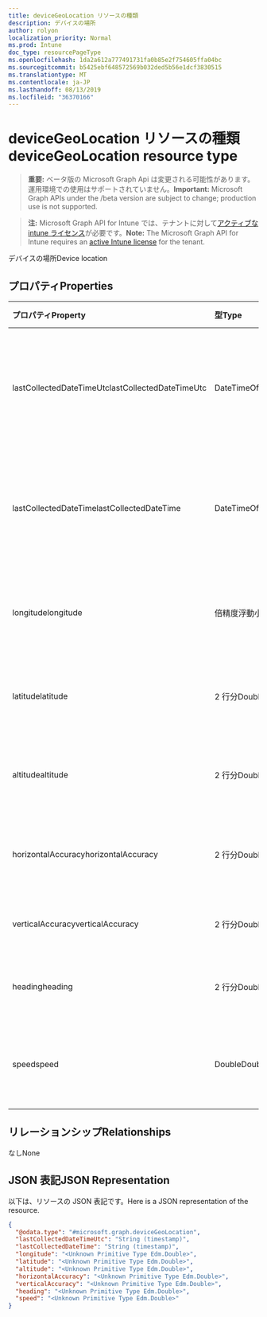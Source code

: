 ```yaml
---
title: deviceGeoLocation リソースの種類
description: デバイスの場所
author: rolyon
localization_priority: Normal
ms.prod: Intune
doc_type: resourcePageType
ms.openlocfilehash: 1da2a612a777491731fa0b85e2f754605ffa04bc
ms.sourcegitcommit: b5425ebf648572569b032ded5b56e1dcf3830515
ms.translationtype: MT
ms.contentlocale: ja-JP
ms.lasthandoff: 08/13/2019
ms.locfileid: "36370166"
---
```

# <a name="devicegeolocation-resource-type"></a><span data-ttu-id="f0a25-103">deviceGeoLocation リソースの種類</span><span class="sxs-lookup"><span data-stu-id="f0a25-103">deviceGeoLocation resource type</span></span>

> <span data-ttu-id="f0a25-104">**重要:** ベータ版の Microsoft Graph Api は変更される可能性があります。運用環境での使用はサポートされていません。</span><span class="sxs-lookup"><span data-stu-id="f0a25-104">**Important:** Microsoft Graph APIs under the /beta version are subject to change; production use is not supported.</span></span>

> <span data-ttu-id="f0a25-105">**注:** Microsoft Graph API for Intune では、テナントに対して[アクティブな intune ライセンス](https://go.microsoft.com/fwlink/?linkid=839381)が必要です。</span><span class="sxs-lookup"><span data-stu-id="f0a25-105">**Note:** The Microsoft Graph API for Intune requires an [active Intune license](https://go.microsoft.com/fwlink/?linkid=839381) for the tenant.</span></span>

<span data-ttu-id="f0a25-106">デバイスの場所</span><span class="sxs-lookup"><span data-stu-id="f0a25-106">Device location</span></span>

## <a name="properties"></a><span data-ttu-id="f0a25-107">プロパティ</span><span class="sxs-lookup"><span data-stu-id="f0a25-107">Properties</span></span>
|<span data-ttu-id="f0a25-108">プロパティ</span><span class="sxs-lookup"><span data-stu-id="f0a25-108">Property</span></span>|<span data-ttu-id="f0a25-109">型</span><span class="sxs-lookup"><span data-stu-id="f0a25-109">Type</span></span>|<span data-ttu-id="f0a25-110">説明</span><span class="sxs-lookup"><span data-stu-id="f0a25-110">Description</span></span>|
|:---|:---|:---|
|<span data-ttu-id="f0a25-111">lastCollectedDateTimeUtc</span><span class="sxs-lookup"><span data-stu-id="f0a25-111">lastCollectedDateTimeUtc</span></span>|<span data-ttu-id="f0a25-112">DateTimeOffset</span><span class="sxs-lookup"><span data-stu-id="f0a25-112">DateTimeOffset</span></span>|<span data-ttu-id="f0a25-113">場所が記録された、UTC を基準とする時刻</span><span class="sxs-lookup"><span data-stu-id="f0a25-113">Time at which location was recorded, relative to UTC</span></span>|
|<span data-ttu-id="f0a25-114">lastCollectedDateTime</span><span class="sxs-lookup"><span data-stu-id="f0a25-114">lastCollectedDateTime</span></span>|<span data-ttu-id="f0a25-115">DateTimeOffset</span><span class="sxs-lookup"><span data-stu-id="f0a25-115">DateTimeOffset</span></span>|<span data-ttu-id="f0a25-116">場所が記録された、UTC を基準とする時刻</span><span class="sxs-lookup"><span data-stu-id="f0a25-116">Time at which location was recorded, relative to UTC</span></span>|
|<span data-ttu-id="f0a25-117">longitude</span><span class="sxs-lookup"><span data-stu-id="f0a25-117">longitude</span></span>|<span data-ttu-id="f0a25-118">倍精度浮動小数点数</span><span class="sxs-lookup"><span data-stu-id="f0a25-118">Double</span></span>|<span data-ttu-id="f0a25-119">デバイスの場所の経度座標</span><span class="sxs-lookup"><span data-stu-id="f0a25-119">Longitude coordinate of the device's location</span></span>|
|<span data-ttu-id="f0a25-120">latitude</span><span class="sxs-lookup"><span data-stu-id="f0a25-120">latitude</span></span>|<span data-ttu-id="f0a25-121">2 行分</span><span class="sxs-lookup"><span data-stu-id="f0a25-121">Double</span></span>|<span data-ttu-id="f0a25-122">デバイスの場所の緯度座標</span><span class="sxs-lookup"><span data-stu-id="f0a25-122">Latitude coordinate of the device's location</span></span>|
|<span data-ttu-id="f0a25-123">altitude</span><span class="sxs-lookup"><span data-stu-id="f0a25-123">altitude</span></span>|<span data-ttu-id="f0a25-124">2 行分</span><span class="sxs-lookup"><span data-stu-id="f0a25-124">Double</span></span>|<span data-ttu-id="f0a25-125">海抜標高 (メートル単位)</span><span class="sxs-lookup"><span data-stu-id="f0a25-125">Altitude, given in meters above sea level</span></span>|
|<span data-ttu-id="f0a25-126">horizontalAccuracy</span><span class="sxs-lookup"><span data-stu-id="f0a25-126">horizontalAccuracy</span></span>|<span data-ttu-id="f0a25-127">2 行分</span><span class="sxs-lookup"><span data-stu-id="f0a25-127">Double</span></span>|<span data-ttu-id="f0a25-128">経度と緯度の精度 (メートル単位)</span><span class="sxs-lookup"><span data-stu-id="f0a25-128">Accuracy of longitude and latitude in meters</span></span>|
|<span data-ttu-id="f0a25-129">verticalAccuracy</span><span class="sxs-lookup"><span data-stu-id="f0a25-129">verticalAccuracy</span></span>|<span data-ttu-id="f0a25-130">2 行分</span><span class="sxs-lookup"><span data-stu-id="f0a25-130">Double</span></span>|<span data-ttu-id="f0a25-131">標高の精度 (メートル単位)</span><span class="sxs-lookup"><span data-stu-id="f0a25-131">Accuracy of altitude in meters</span></span>|
|<span data-ttu-id="f0a25-132">heading</span><span class="sxs-lookup"><span data-stu-id="f0a25-132">heading</span></span>|<span data-ttu-id="f0a25-133">2 行分</span><span class="sxs-lookup"><span data-stu-id="f0a25-133">Double</span></span>|<span data-ttu-id="f0a25-134">真北を基準とする方角</span><span class="sxs-lookup"><span data-stu-id="f0a25-134">Heading in degrees from true north</span></span>|
|<span data-ttu-id="f0a25-135">speed</span><span class="sxs-lookup"><span data-stu-id="f0a25-135">speed</span></span>|<span data-ttu-id="f0a25-136">Double</span><span class="sxs-lookup"><span data-stu-id="f0a25-136">Double</span></span>|<span data-ttu-id="f0a25-137">デバイスの移動速度 (m/秒)</span><span class="sxs-lookup"><span data-stu-id="f0a25-137">Speed the device is traveling in meters per second</span></span>|

## <a name="relationships"></a><span data-ttu-id="f0a25-138">リレーションシップ</span><span class="sxs-lookup"><span data-stu-id="f0a25-138">Relationships</span></span>
<span data-ttu-id="f0a25-139">なし</span><span class="sxs-lookup"><span data-stu-id="f0a25-139">None</span></span>

## <a name="json-representation"></a><span data-ttu-id="f0a25-140">JSON 表記</span><span class="sxs-lookup"><span data-stu-id="f0a25-140">JSON Representation</span></span>
<span data-ttu-id="f0a25-141">以下は、リソースの JSON 表記です。</span><span class="sxs-lookup"><span data-stu-id="f0a25-141">Here is a JSON representation of the resource.</span></span>
<!-- {
  "blockType": "resource",
  "@odata.type": "microsoft.graph.deviceGeoLocation"
}
-->
``` json
{
  "@odata.type": "#microsoft.graph.deviceGeoLocation",
  "lastCollectedDateTimeUtc": "String (timestamp)",
  "lastCollectedDateTime": "String (timestamp)",
  "longitude": "<Unknown Primitive Type Edm.Double>",
  "latitude": "<Unknown Primitive Type Edm.Double>",
  "altitude": "<Unknown Primitive Type Edm.Double>",
  "horizontalAccuracy": "<Unknown Primitive Type Edm.Double>",
  "verticalAccuracy": "<Unknown Primitive Type Edm.Double>",
  "heading": "<Unknown Primitive Type Edm.Double>",
  "speed": "<Unknown Primitive Type Edm.Double>"
}
```



